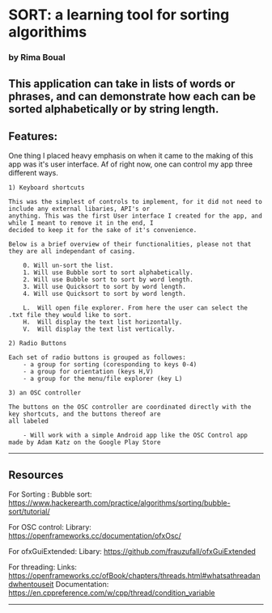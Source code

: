 # SORT: a learning tool for sorting algorithims 
### by Rima Boual

This application can take in lists of words or phrases, and can demonstrate how each can be sorted alphabetically or 
by string length. 
--------------------------------------------------------------------------------------------------------------------
## Features: 

One thing I placed heavy emphasis on when it came to the making of this app was it's user interface. Af of right now, 
one can control my app three different ways. 

	1) Keyboard shortcuts

	This was the simplest of controls to implement, for it did not need to include any external libaries, API's or
	anything. This was the first User interface I created for the app, and while I meant to remove it in the end, I 
	decided to keep it for the sake of it's convenience.

	Below is a brief overview of their functionalities, please not that they are all independant of casing.

		0. Will un-sort the list.
		1. Will use Bubble sort to sort alphabetically.
		2. Will use Bubble sort to sort by word length.
		3. Will use Quicksort to sort by word length.
		4. Will use Quicksort to sort by word length. 

		L.  Will open file explorer. From here the user can select the .txt file they would like to sort.
		H.  Will display the text list horizontally.
		V.  Will display the text list vertically.

	2) Radio Buttons

	Each set of radio buttons is grouped as followes: 
		- a group for sorting (coresponding to keys 0-4)
		- a group for orientation (keys H,V)
		- a group for the menu/file explorer (key L)

	3) an OSC controller
	
	The buttons on the OSC controller are coordinated directly with the key shortcuts, and the buttons thereof are
	all labeled

		- Will work with a simple Android app like the OSC Control app made by Adam Katz on the Google Play Store
--------------------------------------------------------------------------------------------------------------------

## Resources

For Sorting : 
	Bubble sort: https://www.hackerearth.com/practice/algorithms/sorting/bubble-sort/tutorial/ 

For OSC control: 
	Library: https://openframeworks.cc/documentation/ofxOsc/

For ofxGuiExtended: 
	Libary: https://github.com/frauzufall/ofxGuiExtended

For threading: 
	Links: https://openframeworks.cc/ofBook/chapters/threads.html#whatsathreadandwhentouseit
	Documentation: https://en.cppreference.com/w/cpp/thread/condition_variable

----------------------------------------------------------------------------------------------------------------------